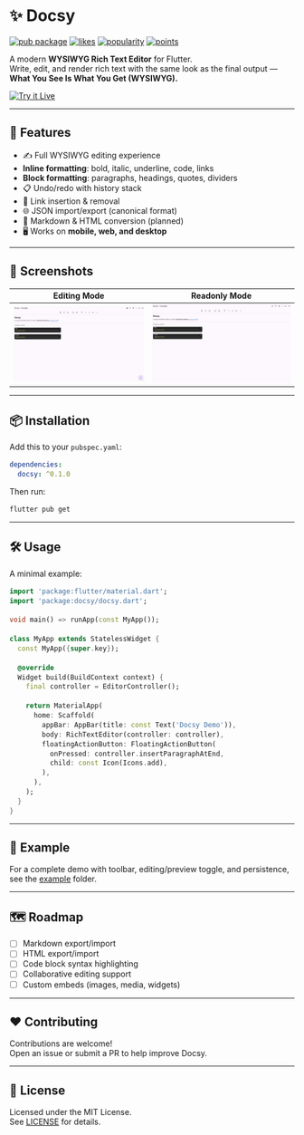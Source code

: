 # ✨ Docsy

[![pub package](https://img.shields.io/pub/v/docsy.svg)](https://pub.dev/packages/docsy)
[![likes](https://img.shields.io/pub/likes/docsy)](https://pub.dev/packages/docsy/score)
[![popularity](https://img.shields.io/pub/popularity/docsy)](https://pub.dev/packages/docsy/score)
[![points](https://img.shields.io/pub/points/docsy)](https://pub.dev/packages/docsy/score)

A modern **WYSIWYG Rich Text Editor** for Flutter.  
Write, edit, and render rich text with the same look as the final output —  
**What You See Is What You Get (WYSIWYG).**

[![Try it Live](https://img.shields.io/badge/Try%20it%20Live-Docsy-blue?style=for-the-badge&logo=flutter)](https://astrodevs-team.github.io/Docsy/)

---

## 🚀 Features

- ✍️ Full WYSIWYG editing experience  
- **Inline formatting**: bold, italic, underline, code, links  
- **Block formatting**: paragraphs, headings, quotes, dividers  
- 📋 Undo/redo with history stack  
- 🔗 Link insertion & removal  
- 🌐 JSON import/export (canonical format)  
- 📄 Markdown & HTML conversion (planned)  
- 🖥️ Works on **mobile, web, and desktop**  

---

## 📸 Screenshots

| Editing Mode | Readonly Mode |
|--------------|---------------|
| ![Docsy editing](screenshots/editing.png) | ![Docsy readonly](screenshots/readonly.png) |

---

## 📦 Installation

Add this to your `pubspec.yaml`:

```yaml
dependencies:
  docsy: ^0.1.0
```

Then run:

```bash
flutter pub get
```

---

## 🛠️ Usage

A minimal example:

```dart
import 'package:flutter/material.dart';
import 'package:docsy/docsy.dart';

void main() => runApp(const MyApp());

class MyApp extends StatelessWidget {
  const MyApp({super.key});

  @override
  Widget build(BuildContext context) {
    final controller = EditorController();

    return MaterialApp(
      home: Scaffold(
        appBar: AppBar(title: const Text('Docsy Demo')),
        body: RichTextEditor(controller: controller),
        floatingActionButton: FloatingActionButton(
          onPressed: controller.insertParagraphAtEnd,
          child: const Icon(Icons.add),
        ),
      ),
    );
  }
}
```

---

## 📖 Example

For a complete demo with toolbar, editing/preview toggle, and persistence,  
see the [example](example/) folder.

---

## 🗺️ Roadmap

- [ ] Markdown export/import  
- [ ] HTML export/import  
- [ ] Code block syntax highlighting  
- [ ] Collaborative editing support  
- [ ] Custom embeds (images, media, widgets)  

---

## ❤️ Contributing

Contributions are welcome!  
Open an issue or submit a PR to help improve Docsy.  

---

## 📜 License

Licensed under the MIT License.  
See [LICENSE](LICENSE) for details.
